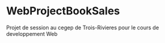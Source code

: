 # WebProjectBookSales
Projet de session au cegep de Trois-Rivieres pour le cours de developpement Web
